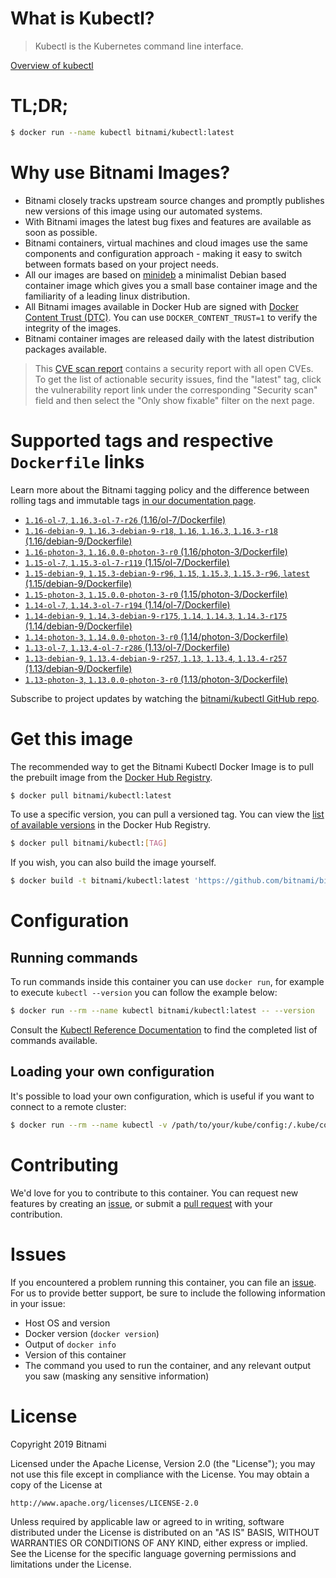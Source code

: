
# What is Kubectl?

> Kubectl is the Kubernetes command line interface.

[Overview of kubectl](https://kubernetes.io/docs/reference/kubectl/overview/)

# TL;DR;

```bash
$ docker run --name kubectl bitnami/kubectl:latest
```

# Why use Bitnami Images?

* Bitnami closely tracks upstream source changes and promptly publishes new versions of this image using our automated systems.
* With Bitnami images the latest bug fixes and features are available as soon as possible.
* Bitnami containers, virtual machines and cloud images use the same components and configuration approach - making it easy to switch between formats based on your project needs.
* All our images are based on [minideb](https://github.com/bitnami/minideb) a minimalist Debian based container image which gives you a small base container image and the familiarity of a leading linux distribution.
* All Bitnami images available in Docker Hub are signed with [Docker Content Trust (DTC)](https://docs.docker.com/engine/security/trust/content_trust/). You can use `DOCKER_CONTENT_TRUST=1` to verify the integrity of the images.
* Bitnami container images are released daily with the latest distribution packages available.


> This [CVE scan report](https://quay.io/repository/bitnami/kubectl?tab=tags) contains a security report with all open CVEs. To get the list of actionable security issues, find the "latest" tag, click the vulnerability report link under the corresponding "Security scan" field and then select the "Only show fixable" filter on the next page.

# Supported tags and respective `Dockerfile` links

Learn more about the Bitnami tagging policy and the difference between rolling tags and immutable tags [in our documentation page](https://docs.bitnami.com/containers/how-to/understand-rolling-tags-containers/).


* [`1.16-ol-7`, `1.16.3-ol-7-r26` (1.16/ol-7/Dockerfile)](https://github.com/bitnami/bitnami-docker-kubectl/blob/1.16.3-ol-7-r26/1.16/ol-7/Dockerfile)
* [`1.16-debian-9`, `1.16.3-debian-9-r18`, `1.16`, `1.16.3`, `1.16.3-r18` (1.16/debian-9/Dockerfile)](https://github.com/bitnami/bitnami-docker-kubectl/blob/1.16.3-debian-9-r18/1.16/debian-9/Dockerfile)
* [`1.16-photon-3`, `1.16.0.0-photon-3-r0` (1.16/photon-3/Dockerfile)](https://github.com/bitnami/bitnami-docker-kubectl/blob/1.16.0.0-photon-3-r0/1.16/photon-3/Dockerfile)
* [`1.15-ol-7`, `1.15.3-ol-7-r119` (1.15/ol-7/Dockerfile)](https://github.com/bitnami/bitnami-docker-kubectl/blob/1.15.3-ol-7-r119/1.15/ol-7/Dockerfile)
* [`1.15-debian-9`, `1.15.3-debian-9-r96`, `1.15`, `1.15.3`, `1.15.3-r96`, `latest` (1.15/debian-9/Dockerfile)](https://github.com/bitnami/bitnami-docker-kubectl/blob/1.15.3-debian-9-r96/1.15/debian-9/Dockerfile)
* [`1.15-photon-3`, `1.15.0.0-photon-3-r0` (1.15/photon-3/Dockerfile)](https://github.com/bitnami/bitnami-docker-kubectl/blob/1.15.0.0-photon-3-r0/1.15/photon-3/Dockerfile)
* [`1.14-ol-7`, `1.14.3-ol-7-r194` (1.14/ol-7/Dockerfile)](https://github.com/bitnami/bitnami-docker-kubectl/blob/1.14.3-ol-7-r194/1.14/ol-7/Dockerfile)
* [`1.14-debian-9`, `1.14.3-debian-9-r175`, `1.14`, `1.14.3`, `1.14.3-r175` (1.14/debian-9/Dockerfile)](https://github.com/bitnami/bitnami-docker-kubectl/blob/1.14.3-debian-9-r175/1.14/debian-9/Dockerfile)
* [`1.14-photon-3`, `1.14.0.0-photon-3-r0` (1.14/photon-3/Dockerfile)](https://github.com/bitnami/bitnami-docker-kubectl/blob/1.14.0.0-photon-3-r0/1.14/photon-3/Dockerfile)
* [`1.13-ol-7`, `1.13.4-ol-7-r286` (1.13/ol-7/Dockerfile)](https://github.com/bitnami/bitnami-docker-kubectl/blob/1.13.4-ol-7-r286/1.13/ol-7/Dockerfile)
* [`1.13-debian-9`, `1.13.4-debian-9-r257`, `1.13`, `1.13.4`, `1.13.4-r257` (1.13/debian-9/Dockerfile)](https://github.com/bitnami/bitnami-docker-kubectl/blob/1.13.4-debian-9-r257/1.13/debian-9/Dockerfile)
* [`1.13-photon-3`, `1.13.0.0-photon-3-r0` (1.13/photon-3/Dockerfile)](https://github.com/bitnami/bitnami-docker-kubectl/blob/1.13.0.0-photon-3-r0/1.13/photon-3/Dockerfile)

Subscribe to project updates by watching the [bitnami/kubectl GitHub repo](https://github.com/bitnami/bitnami-docker-kubectl).

# Get this image

The recommended way to get the Bitnami Kubectl Docker Image is to pull the prebuilt image from the [Docker Hub Registry](https://hub.docker.com/r/bitnami/kubectl).

```bash
$ docker pull bitnami/kubectl:latest
```

To use a specific version, you can pull a versioned tag. You can view the [list of available versions](https://hub.docker.com/r/bitnami/kubectl/tags/) in the Docker Hub Registry.

```bash
$ docker pull bitnami/kubectl:[TAG]
```

If you wish, you can also build the image yourself.

```bash
$ docker build -t bitnami/kubectl:latest 'https://github.com/bitnami/bitnami-docker-kubectl.git#master:1.15/debian-9'
```

# Configuration

## Running commands

To run commands inside this container you can use `docker run`, for example to execute `kubectl --version` you can follow the example below:

```bash
$ docker run --rm --name kubectl bitnami/kubectl:latest -- --version
```

Consult the [Kubectl Reference Documentation](https://kubernetes.io/docs/reference/generated/kubectl/kubectl-commands) to find the completed list of commands available.

## Loading your own configuration

It's possible to load your own configuration, which is useful if you want to connect to a remote cluster:

```bash
$ docker run --rm --name kubectl -v /path/to/your/kube/config:/.kube/config bitnami/kubectl:latest
```

# Contributing

We'd love for you to contribute to this container. You can request new features by creating an [issue](https://github.com/bitnami/bitnami-docker-kubectl/issues), or submit a [pull request](https://github.com/bitnami/bitnami-docker-kubectl/pulls) with your contribution.

# Issues

If you encountered a problem running this container, you can file an [issue](https://github.com/bitnami/bitnami-docker-kubectl/issues). For us to provide better support, be sure to include the following information in your issue:

- Host OS and version
- Docker version (`docker version`)
- Output of `docker info`
- Version of this container
- The command you used to run the container, and any relevant output you saw (masking any sensitive information)

# License

Copyright 2019 Bitnami

Licensed under the Apache License, Version 2.0 (the "License");
you may not use this file except in compliance with the License.
You may obtain a copy of the License at

    http://www.apache.org/licenses/LICENSE-2.0

Unless required by applicable law or agreed to in writing, software
distributed under the License is distributed on an "AS IS" BASIS,
WITHOUT WARRANTIES OR CONDITIONS OF ANY KIND, either express or implied.
See the License for the specific language governing permissions and
limitations under the License.
